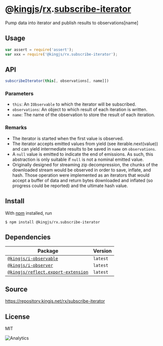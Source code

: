 # @[kingjs][@kingjs]/[rx][ns0].[subscribe-iterator][ns1]
Pump data into iterator and publish results to observations[name]
## Usage
```js
var assert = require('assert');
var xxx = require('@kingjs/rx.subscribe-iterator');
```

## API
```ts
subscribeIterator(this[, observations[, name]])
```

### Parameters
- `this`: An `IObservable` to which the iterator will be subscribed.
- `observations`: An object to which result of each iteration is written.
- `name`: The name of the observation to store the result of each iteration.

### Remarks
 - The iterator is started when the first value is observed.
 - The iterator accepts emitted values from yield (see iterable.next(value))  and can yield intermediate results to be saved in `name` on `observations`.
 - A `null` value is emitted to indicate the end of emissions. As such, this abstraction is only suitable if `null` is not a nominal emitted value.
 - Originally designed for streaming zip decompression, the chunks of the downloaded stream would be observed in order to save, inflate, and hash.  Those operation were implemented as an iterators that would accept a buffer of  data and return bytes downloaded and inflated (so progress could be reported) and the ultimate hash value.

## Install
With [npm](https://npmjs.org/) installed, run
```
$ npm install @kingjs/rx.subscribe-iterator
```
## Dependencies
|Package|Version|
|---|---|
|[`@kingjs/i-observable`](https://www.npmjs.com/package/@kingjs/i-observable)|`latest`|
|[`@kingjs/i-observer`](https://www.npmjs.com/package/@kingjs/i-observer)|`latest`|
|[`@kingjs/reflect.export-extension`](https://www.npmjs.com/package/@kingjs/reflect.export-extension)|`latest`|
## Source
https://repository.kingjs.net/rx/subscribe-iterator
## License
MIT

![Analytics](https://analytics.kingjs.net/rx/subscribe-iterator)

[@kingjs]: https://www.npmjs.com/package/kingjs
[ns0]: https://www.npmjs.com/package/@kingjs/rx
[ns1]: https://www.npmjs.com/package/@kingjs/rx.subscribe-iterator
